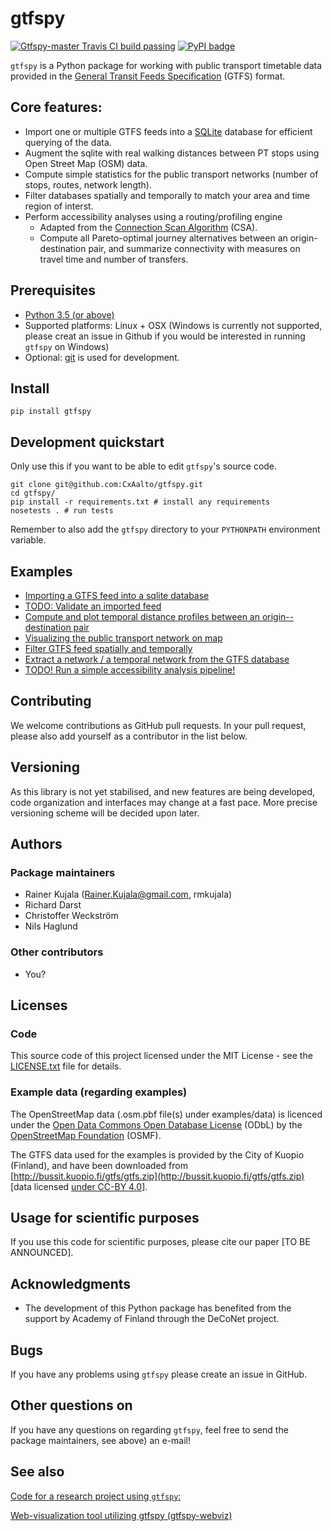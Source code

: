 # gtfspy  

[![Gtfspy-master Travis CI build passing](https://api.travis-ci.org/CxAalto/gtfspy.svg?branch=master)](https://travis-ci.org/CxAalto/gtfspy)
[![PyPI badge](https://badge.fury.io/py/gtfspy.svg)](https://pypi.python.org/pypi/gtfspy/)


``gtfspy`` is a Python package for working with public transport timetable data provided in the [General Transit Feeds Specification](https://developers.google.com/transit/gtfs/) (GTFS) format.

## Core features:
* Import one or multiple GTFS feeds into a [SQLite](https://www.sqlite.org/) database for efficient querying of the data.
* Augment the sqlite with real walking distances between PT stops using Open Street Map (OSM) data.
* Compute simple statistics for the public transport networks (number of stops, routes, network length).
* Filter databases spatially and temporally to match your area and time region of interst.
* Perform accessibility analyses using a routing/profiling engine
    - Adapted from the [Connection Scan Algorithm](http://i11www.iti.uni-karlsruhe.de/extra/publications/dpsw-isftr-13.pdf) (CSA).
    - Compute all Pareto-optimal journey alternatives between an origin-destination pair, and summarize connectivity with measures on travel time and number of transfers.


## Prerequisites
* [Python 3.5 (or above)](https://www.python.org/)
* Supported platforms: Linux + OSX (Windows is currently not supported, please creat an issue in Github if you would be interested in running ``gtfspy`` on Windows)
* Optional: [git](https://git-scm.com/) is used for development.


## Install

```
pip install gtfspy
```

## Development quickstart

Only use this if you want to be able to edit ``gtfspy``'s source code.

```
git clone git@github.com:CxAalto/gtfspy.git
cd gtfspy/
pip install -r requirements.txt # install any requirements
nosetests . # run tests
```

Remember to also add the ``gtfspy`` directory to your ``PYTHONPATH`` environment variable.

## Examples
- [Importing a GTFS feed into a sqlite database](examples/example_import.py)
- [TODO: Validate an imported feed](examples/example_validation.py)
- [Compute and plot temporal distance profiles between an origin--destination pair](examples/example_temporal_distance_profile.py)
- [Visualizing the public transport network on map](examples/example_map_visualization.py)
- [Filter GTFS feed spatially and temporally](examples/example_filter.py)
- [Extract a network / a temporal network from the GTFS database](examples/example_export.py)
- [TODO! Run a simple accessibility analysis pipeline!](examples/example_accessibility_analysis.py)


## Contributing

We welcome contributions as GitHub pull requests.
In your pull request, please also add yourself as a contributor in the list below.

## Versioning

As this library is not yet stabilised, and new features are being developed, code organization and interfaces may change at a fast pace. More precise versioning scheme will be decided upon later.

## Authors

### Package maintainers
* Rainer Kujala (Rainer.Kujala@gmail.com, rmkujala)
* Richard Darst
* Christoffer Weckström
* Nils Haglund

### Other contributors
* You?

## Licenses

### Code
This source code of this project licensed under the MIT License - see the [LICENSE.txt](LICENSE.txt) file for details.

### Example data (regarding examples)

The OpenStreetMap data (.osm.pbf file(s) under examples/data) is licenced under the [Open Data Commons Open Database License](https://opendatacommons.org/licenses/odbl/) (ODbL) by the [OpenStreetMap Foundation](http://osmfoundation.org/) (OSMF).

The GTFS data used for the examples is provided by the City of Kuopio (Finland), and have been downloaded from [http://bussit.kuopio.fi/gtfs/gtfs.zip](http://bussit.kuopio.fi/gtfs/gtfs.zip) [data licensed [under CC-BY 4.0](https://creativecommons.org/licenses/by/4.0/deed)].


## Usage for scientific purposes

If you use this code for scientific purposes, please cite our paper [TO BE ANNOUNCED].


## Acknowledgments

* The development of this Python package has benefited from the support by Academy of Finland through the DeCoNet project.

## Bugs

If you have any problems using ``gtfspy`` please create an issue in GitHub.  

## Other questions on 

If you have any questions on regarding ``gtfspy``, feel free to send the package maintainers, see above) an e-mail!

## See also

[Code for a research project using ``gtfspy``:](https://github.com/rmkujala/ptn_temporal_distances)

[Web-visualization tool utilizing gtfspy (gtfspy-webviz)](https://github.com/CxAalto/gtfspy-webviz)
